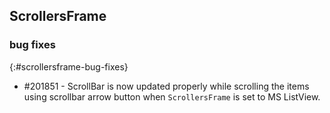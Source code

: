 ## ScrollersFrame

### bug fixes
{:#scrollersframe-bug-fixes}

* \#201851 - ScrollBar is now updated properly while scrolling the items using scrollbar arrow button when `ScrollersFrame` is set to MS ListView.
